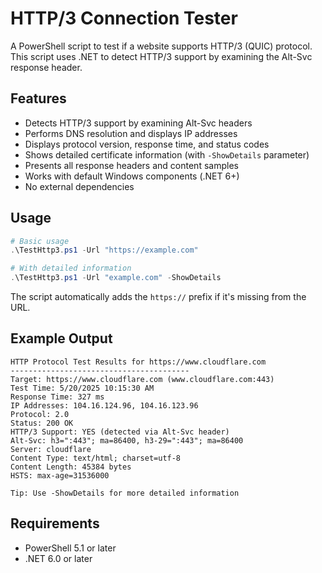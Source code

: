 # HTTP/3 Connection Tester

A PowerShell script to test if a website supports HTTP/3 (QUIC) protocol. This script uses .NET to detect HTTP/3 support by examining the Alt-Svc response header.

## Features

- Detects HTTP/3 support by examining Alt-Svc headers
- Performs DNS resolution and displays IP addresses
- Displays protocol version, response time, and status codes
- Shows detailed certificate information (with `-ShowDetails` parameter)
- Presents all response headers and content samples
- Works with default Windows components (.NET 6+)
- No external dependencies

## Usage

```powershell
# Basic usage
.\TestHttp3.ps1 -Url "https://example.com"

# With detailed information
.\TestHttp3.ps1 -Url "example.com" -ShowDetails
```

The script automatically adds the `https://` prefix if it's missing from the URL.

## Example Output

```
HTTP Protocol Test Results for https://www.cloudflare.com
----------------------------------------
Target: https://www.cloudflare.com (www.cloudflare.com:443)
Test Time: 5/20/2025 10:15:30 AM
Response Time: 327 ms
IP Addresses: 104.16.124.96, 104.16.123.96
Protocol: 2.0
Status: 200 OK
HTTP/3 Support: YES (detected via Alt-Svc header)
Alt-Svc: h3=":443"; ma=86400, h3-29=":443"; ma=86400
Server: cloudflare
Content Type: text/html; charset=utf-8
Content Length: 45384 bytes
HSTS: max-age=31536000

Tip: Use -ShowDetails for more detailed information
```

## Requirements

- PowerShell 5.1 or later
- .NET 6.0 or later
